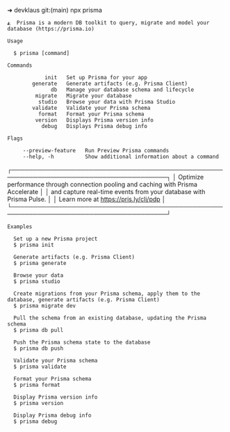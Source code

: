 ➜ devklaus git:(main) npx prisma

    ◭  Prisma is a modern DB toolkit to query, migrate and model your database (https://prisma.io)

    Usage

      $ prisma [command]

    Commands

                init   Set up Prisma for your app
            generate   Generate artifacts (e.g. Prisma Client)
                  db   Manage your database schema and lifecycle
             migrate   Migrate your database
              studio   Browse your data with Prisma Studio
            validate   Validate your Prisma schema
              format   Format your Prisma schema
             version   Displays Prisma version info
               debug   Displays Prisma debug info

    Flags

         --preview-feature   Run Preview Prisma commands
         --help, -h          Show additional information about a command

┌──────────────────────────────────────────────────────────────────────────────────────┐
│ Optimize performance through connection pooling and caching with Prisma Accelerate │
│ and capture real-time events from your database with Prisma Pulse. │
│ Learn more at https://pris.ly/cli/pdp │
└──────────────────────────────────────────────────────────────────────────────────────┘

    Examples

      Set up a new Prisma project
      $ prisma init

      Generate artifacts (e.g. Prisma Client)
      $ prisma generate

      Browse your data
      $ prisma studio

      Create migrations from your Prisma schema, apply them to the database, generate artifacts (e.g. Prisma Client)
      $ prisma migrate dev

      Pull the schema from an existing database, updating the Prisma schema
      $ prisma db pull

      Push the Prisma schema state to the database
      $ prisma db push

      Validate your Prisma schema
      $ prisma validate

      Format your Prisma schema
      $ prisma format

      Display Prisma version info
      $ prisma version

      Display Prisma debug info
      $ prisma debug
